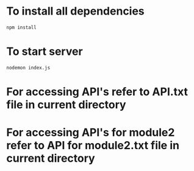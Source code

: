 # To install all dependencies
    npm install
# To start server
    nodemon index.js
# For accessing API's refer to API.txt file in current directory    
# For accessing API's for module2 refer to API for module2.txt file in current directory     

